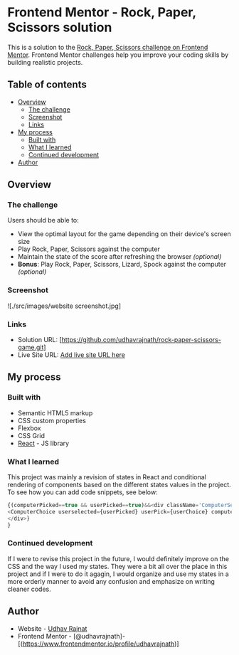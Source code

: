 # Frontend Mentor - Rock, Paper, Scissors solution

This is a solution to the [Rock, Paper, Scissors challenge on Frontend Mentor](https://www.frontendmentor.io/challenges/rock-paper-scissors-game-pTgwgvgH). Frontend Mentor challenges help you improve your coding skills by building realistic projects. 

## Table of contents

- [Overview](#overview)
  - [The challenge](#the-challenge)
  - [Screenshot](#screenshot)
  - [Links](#links)
- [My process](#my-process)
  - [Built with](#built-with)
  - [What I learned](#what-i-learned)
  - [Continued development](#continued-development)
- [Author](#author)


## Overview

### The challenge

Users should be able to:

- View the optimal layout for the game depending on their device's screen size
- Play Rock, Paper, Scissors against the computer
- Maintain the state of the score after refreshing the browser _(optional)_
- **Bonus**: Play Rock, Paper, Scissors, Lizard, Spock against the computer _(optional)_

### Screenshot

![./src/images/website screenshot.jpg]

### Links

- Solution URL: [https://github.com/udhavrajnath/rock-paper-scissors-game.git]
- Live Site URL: [Add live site URL here](https://your-live-site-url.com)

## My process

### Built with

- Semantic HTML5 markup
- CSS custom properties
- Flexbox
- CSS Grid
- [React](https://reactjs.org/) - JS library


### What I learned
This project was mainly a revision of states in React and conditional rendering of components based on the different states values in the project.
To see how you can add code snippets, see below:

```js
{(computerPicked==true && userPicked==true)&&<div className='ComputerSelected'>
<ComputerChoice userselected={userPicked} userPick={userChoice} computerPick={computerchose}/>
</div>}
}
```


### Continued development

If I were to revise this project in the future, I would definitely improve on the CSS and the way I used my states. They were a bit all over the place in this project and if I were to do it agagin, I would organize and use my states in a more orderly manner to avoid any confusion and emphasize on writing cleaner codes.

## Author

- Website - [Udhav Rajnat](https://www.your-site.com)
- Frontend Mentor - [@udhavrajnath]-[(https://www.frontendmentor.io/profile/udhavrajnath)]

